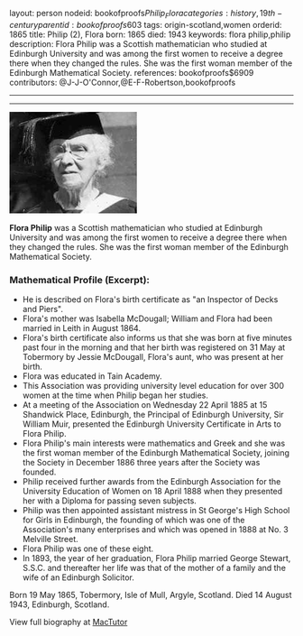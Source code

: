 layout: person
nodeid: bookofproofs$Philip_Flora
categories: history,19th-century
parentid: bookofproofs$603
tags: origin-scotland,women
orderid: 1865
title: Philip (2), Flora
born: 1865
died: 1943
keywords: flora philip,philip
description: Flora Philip was a Scottish mathematician who studied at Edinburgh University and was among the first women to receive a degree there when they changed the rules. She was the first woman member of the Edinburgh Mathematical Society.
references: bookofproofs$6909
contributors: @J-J-O'Connor,@E-F-Robertson,bookofproofs

---



---

![Philip_Flora.jpg](https://github.com/bookofproofs/bookofproofs.github.io/blob/main/_sources/_assets/images/portraits/Philip_Flora.jpg?raw=true)

**Flora Philip** was a Scottish mathematician who studied at Edinburgh University and was among the first women to receive a degree there when they changed the rules. She was the first woman member of the Edinburgh Mathematical Society.

### Mathematical Profile (Excerpt):
* He is described on Flora's birth certificate as "an Inspector of Decks and Piers".
* Flora's mother was Isabella McDougall; William and Flora had been married in Leith in August 1864.
* Flora's birth certificate also informs us that she was born at five minutes past four in the morning and that her birth was registered on 31 May at Tobermory by Jessie McDougall, Flora's aunt, who was present at her birth.
* Flora was educated in Tain Academy.
* This Association was providing university level education for over 300 women at the time when Philip began her studies.
* At a meeting of the Association on Wednesday 22 April 1885 at 15 Shandwick Place, Edinburgh, the Principal of Edinburgh University, Sir William Muir, presented the Edinburgh University Certificate in Arts to Flora Philip.
* Flora Philip's main interests were mathematics and Greek and she was the first woman member of the Edinburgh Mathematical Society, joining the Society in December 1886 three years after the Society was founded.
* Philip received further awards from the Edinburgh Association for the University Education of Women on 18 April 1888 when they presented her with a Diploma for passing seven subjects.
* Philip was then appointed assistant mistress in St George's High School for Girls in Edinburgh, the founding of which was one of the Association's many enterprises and which was opened in 1888 at No. 3 Melville Street.
* Flora Philip was one of these eight.
* In 1893, the year of her graduation, Flora Philip married George Stewart, S.S.C. and thereafter her life was that of the mother of a family and the wife of an Edinburgh Solicitor.

Born 19 May 1865, Tobermory, Isle of Mull, Argyle, Scotland. Died 14 August 1943, Edinburgh, Scotland.

View full biography at [MacTutor](https://mathshistory.st-andrews.ac.uk/Biographies/Philip_Flora/)
